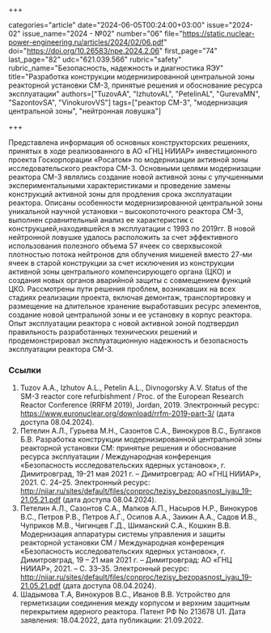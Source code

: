 +++

categories="article"
date="2024-06-05T00:24:00+03:00"
issue="2024-02"
issue_name="2024 - №02"
number="06"
file="https://static.nuclear-power-engineering.ru/articles/2024/02/06.pdf"
doi="https://doi.org/10.26583/npe.2024.2.06"
first_page="74"
last_page="82"
udc="621.039.566"
rubric="safety"
rubric_name="Безопасность, надежность и диагностика ЯЭУ"
title="Разработка конструкции модернизированной центральной зоны реакторной установки СМ-3, принятые решения и обоснование ресурса эксплуатации"
authors=["TuzovAA", "IzhutovAL", "PetelinAL", "GurevaMN", "SazontovSA", "VinokurovVS"]
tags=["реактор СМ-3", "модернизация центральной зоны", "нейтронная ловушка"]

+++

Представлена информация об основных конструкторских решениях, принятых в ходе реализованного в АО «ГНЦ НИИАР» инвестиционного проекта Госкорпорации «Росатом» по модернизации активной зоны исследовательского реактора СМ-3.
Основными целями модернизации реактора СМ-3 являлись создание новой активной зоны с улучшенными экспериментальными характеристиками и проведение замены конструкций активной зоны для продления срока эксплуатации реактора.
Описаны особенности модернизированной центральной зоны уникальной научной установки – высокопоточного реактора СМ-3, выполнен сравнительный анализ ее характеристик с конструкцией,находившейся в эксплуатации с 1993 по 2019гг.
В новой нейтронной ловушке удалось расположить за счет эффективного использования полезного объема 57 ячеек со сверхвысокой плотностью потока нейтронов для облучения мишеней вместо 27-ми ячеек в старой конструкции за счет исключения из конструкции активной зоны центрального компенсирующего органа (ЦКО) и создания новых органов аварийной защиты с совмещением функций ЦКО.
Рассмотрены пути решения проблем, возникавших на всех стадиях реализации проекта, включая демонтаж, транспортировку и размещение на длительное хранение выработавших ресурс элементов, создание новой центральной зоны и ее установку в корпус реактора.
Опыт эксплуатации реактора с новой активной зоной подтвердил правильность разработанных технических решений и продемонстрировал эксплуатационную надежность и безопасность эксплуатации реактора СМ-3.

### Ссылки

1. Tuzov A.A., Izhutov A.L., Petelin A.L., Divnogorsky A.V. Status of the SM-3 reactor core refurbishment / Proc. of the European Research Reactor Conference (RRFM 2019), Jordan, 2019. Электронный ресурс: https://www.euronuclear.org/download/rrfm-2019-part-3/ (дата доступа 08.04.2024).
2. Петелин А.Л., Гурьева М.Н., Сазонтов С.А., Винокуров В.С., Булгаков Б.В. Разработка конструкции модернизированной центральной зоны реакторной установки СМ: принятые решения и обоснование ресурса эксплуатации / Международная конференция «Безопасность исследовательских ядерных установок», г. Димитровград, 19-21 мая 2021 г. – Димитровград: АО «ГНЦ НИИАР», 2021. С. 24–25. Электронный ресурс: http://niiar.ru/sites/default/files/conproc/tezisy_bezopasnost_iyau_19-21.05.21.pdf (дата доступа 08.04.2024).
3. Петелин А.Л., Сазонтов С.А., Малков А.П., Насыров Н.Р., Винокуров В.С., Петров Р.В., Петров А.Г., Осипов А.А., Заикин А.А., Садов И.В., Чуприков М.В., Чигинцев Г.Д., Шиманский С.А., Кошкин В.В. Модернизация аппаратуры системы управления и защиты реакторной установки СМ / Международная конференция «Безопасность исследовательских ядерных установок», г. Димитровград, 19 – 21 мая 2021 г. – Димитровград: АО «ГНЦ НИИАР», 2021. – С. 33–35. Электронный ресурс: http://niiar.ru/sites/default/files/conproc/tezisy_bezopasnost_iyau_19-21.05.21.pdf (дата доступа 08.04.2024).
4. Шадымова Т.А, Винокуров В.С., Иванов В.В. Устройство для герметизации соединения между корпусом и верхним защитным перекрытием ядерного реактора. Патент РФ No 213678 U1. Дата заявления: 18.04.2022, дата публикации: 21.09.2022.